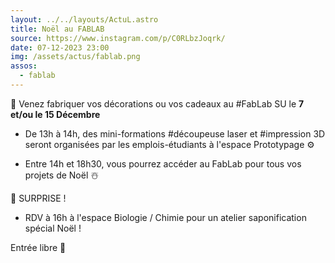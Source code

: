 ```yaml
---
layout: ../../layouts/ActuL.astro
title: Noël au FABLAB
source: https://www.instagram.com/p/C0RLbzJoqrk/
date: 07-12-2023 23:00
img: /assets/actus/fablab.png
assos:
  - fablab
---
```


🎅 Venez fabriquer vos décorations ou vos cadeaux au #FabLab SU le __7 et/ou le 15 Décembre__

- De 13h à 14h, des mini-formations #découpeuse laser et #impression 3D seront organisées par les emplois-étudiants à l'espace Prototypage ⚙️

- Entre 14h et 18h30, vous pourrez accéder au FabLab pour tous vos projets de Noël ☃️

🎁 SURPRISE !
- RDV à 16h à l'espace Biologie / Chimie pour un atelier saponification spécial Noël !

Entrée libre 🤗